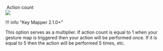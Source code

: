 &nbsp;Action count<br /> 
![](../images/ui-slider-default-light-450px.png)

!!! info "Key Mapper 2.1.0+"

This option serves as a multiplier. If action count is equal to 1 when your gesture map is triggered then your action will be performed once. If it is equal to 5 then the action will be performed 5 times, etc.